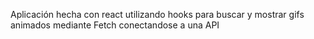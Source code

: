 Aplicación hecha con react utilizando hooks para buscar y mostrar gifs animados mediante Fetch conectandose a una API